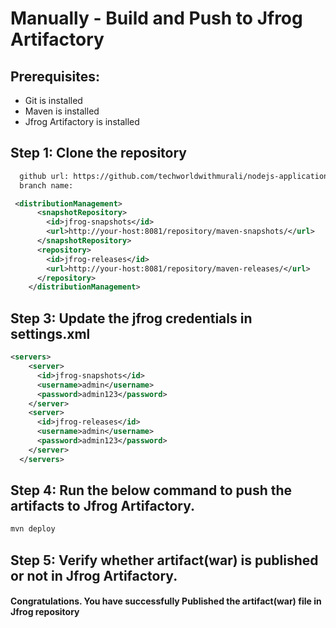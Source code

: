 
# Manually - Build and Push to Jfrog Artifactory
## Prerequisites:
+ Git is installed
+ Maven is installed
+ Jfrog Artifactory is installed

## Step 1: Clone the repository
  
```xml
  github url: https://github.com/techworldwithmurali/nodejs-application.git
  branch name:
```


```xml
 <distributionManagement>
      <snapshotRepository>
        <id>jfrog-snapshots</id>
        <url>http://your-host:8081/repository/maven-snapshots/</url>
      </snapshotRepository>
      <repository>
        <id>jfrog-releases</id>
        <url>http://your-host:8081/repository/maven-releases/</url>
      </repository>
    </distributionManagement>
```
## Step 3: Update the jfrog credentials in settings.xml
```xml
<servers>
    <server>
      <id>jfrog-snapshots</id>
      <username>admin</username>
      <password>admin123</password>
    </server>
    <server>
      <id>jfrog-releases</id>
      <username>admin</username>
      <password>admin123</password>
    </server>
  </servers>
```
## Step 4: Run the below command to push the artifacts to Jfrog Artifactory.
```sh
mvn deploy
```
## Step 5: Verify whether artifact(war) is published or not in Jfrog Artifactory.

#### Congratulations. You have successfully Published the artifact(war) file in Jfrog repository
